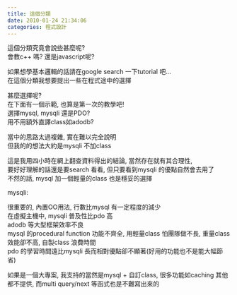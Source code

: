 ```yaml
---
title: 這個分類
date: 2010-01-24 21:34:06
categories: 程式設計
---
```


  
這個分類究竟會說些甚麼呢?   
會教c++ 嗎? 還是javascript呢?  
  
如果想學基本邏輯的話請在google search 一下tutorial 吧...  
在這個分類我想要提出一些在程式途中的選擇  
  
甚麼選擇呢?  
在下面有一個示範, 也算是第一次的教學吧!  
選擇mysql, mysqli 還是PDO?  
用不用額外直譯class如adodb?

當中的思路太過複雜, 實在難以完全說明  
但我的的想法大約是mysqli 不加class

這是我用四小時在網上翻查資料得出的結論, 當然存在就有其合理性,   
要好好理解的話還是要search 看看, 但只要看到mysqli 的優點自然會去用了  
不然的話, mysql 加一個輕量的class 也是穩妥的選擇

mysqli:

很重要的, 內置OO用法, 行數比mysql 有一定程度的減少  
在虛擬主機中, mysqli 普及性比pdo 高  
adodb 等大型框架效率不良  
mysql 的procedural function 功能不齊全, 用輕量class 怕團隊做不長, 重量class 效能卻不高, 自製class 浪費時間  
pdo 的學習時間遠比mysqli 長而相對優點卻不顯著(好用的功能也不是能大幅節省)  
  
如果是一個大專案, 我支持的當然是mysql + 自訂class, 很多功能如caching 其他都不提供, 而multi query/next 等函式也是不難寫出來的